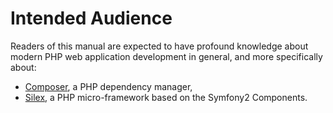 # Intended Audience

Readers of this manual are expected to have profound knowledge about modern PHP web application development in general, and more specifically about:

* [Composer](https://getcomposer.org), a PHP dependency manager,
* [Silex](http://silex.sensiolabs.org), a PHP micro-framework based on the Symfony2 Components.